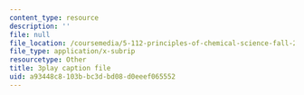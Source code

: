 ```yaml
---
content_type: resource
description: ''
file: null
file_location: /coursemedia/5-112-principles-of-chemical-science-fall-2005/a93448c8103bbc3dbd08d0eeef065552_r8-cr6wrOgE.srt
file_type: application/x-subrip
resourcetype: Other
title: 3play caption file
uid: a93448c8-103b-bc3d-bd08-d0eeef065552
---
```

